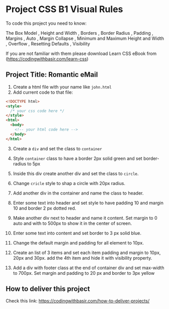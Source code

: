 # Project CSS B1 Visual Rules

To code this project you need to know:

The Box Model
, Height and Width
, Borders
, Border Radius
, Padding
, Margins
, Auto
, Margin Collapse
, Minimum and Maximum Height and Width
, Overflow
, Resetting Defaults
, Visibility

If you are not familiar with them please download Learn CSS eBook from (https://codingwithbasir.com/learn-css)

## Project Title: Romantic eMail

1. Create a html file with your name like `john.html`
2. Add current code to that file:

```html
<!DOCTYPE html>
<style>
  /* your css code here */
</style>
<html>
  <body>
    <!-- your html code here -->
  </body>
</html>
```

3. Create a `div` and set the class to `container`

4. Style `container` class to have a border 2px solid green and set border-radius to 5px

5. Inside this div create another div and set the class to `circle`.

6. Change `cricle` style to shap a circle with 20px radius.

7. Add another div in the container and name the class to header.

8. Enter some text into header and set style to have padding 10 and margin 10 and border 2 px dotted red.

9. Make another div next to header and name it content. Set margin to 0 auto and with to 500px to show it in the center of screen.

10. Enter some text into content and set border to 3 px solid blue.

11. Change the default margin and padding for all element to 10px.

12. Create an list of 3 items and set each item padding and margin to 10px, 20px and 30px. add the 4th item and hide it with visibility property.

13. Add a div with footer class at the end of container div and set max-width to 700px. Set margin and padding to 20 px and border to 3px yellow

## How to deliver this project

Check this link: https://codingwithbasir.com/how-to-deliver-projects/
